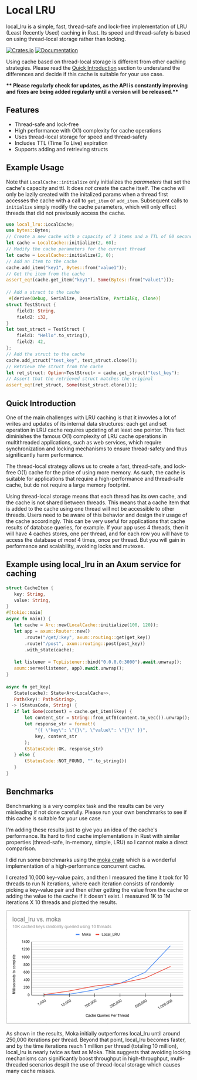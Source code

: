 # Local LRU

local_lru is a simple, fast, thread-safe and lock-free implementation of LRU (Least Recently Used) caching in Rust. 
Its speed and thread-safety is based on using thread-local storage rather than locking. 

[![Crates.io](https://img.shields.io/crates/v/local_lru)](https://crates.io/crates/local_lru)
[![Documentation](https://docs.rs/local_lru/badge.svg)](https://docs.rs/local_lru)

Using cache based on thread-local storage is different from other caching strategies. Please read the [Quick Introduction](#quick-introduction) section to understand the differences and decide if this cache is suitable for your use case.

__** Please regularly check for updates, as the API is constantly improving and fixes are being added regularly until a version will be released.**__

## Features

- Thread-safe and lock-free
- High performance with O(1) complexity for cache operations
- Uses thread-local storage for speed and thread-safety
- Includes TTL (Time To Live) expiration
- Supports adding and retrieving structs

## Example Usage

Note that `LocalCache::initialize` only initializes the _parameters_ that set the cache's capacity and ttl. It does _not_ create the cache itself.
The cache will only be lazily created with the initalized params when a thread first accesses the cache with a call to `get_item` or `add_item`. Subsequent calls to `initialize` simply modify the cache parameters, which will only effect threads that did not previously access the cache.

```rust
use local_lru::LocalCache;  
use bytes::Bytes;
// Create a new cache with a capacity of 2 items and a TTL of 60 seconds 
let cache = LocalCache::initialize(2, 60);
// Modify the cache parameters for the current thread
let cache = LocalCache::initialize(2, 0);
// Add an item to the cache
cache.add_item("key1", Bytes::from("value1"));
// Get the item from the cache
assert_eq!(cache.get_item("key1"), Some(Bytes::from("value1")));

// Add a struct to the cache
 #[derive(Debug, Serialize, Deserialize, PartialEq, Clone)]
struct TestStruct {
    field1: String,
    field2: i32,
}
let test_struct = TestStruct {
    field1: "Hello".to_string(),
    field2: 42,
};
// Add the struct to the cache
cache.add_struct("test_key", test_struct.clone());
// Retrieve the struct from the cache
let ret_struct: Option<TestStruct> = cache.get_struct("test_key");
// Assert that the retrieved struct matches the original
assert_eq!(ret_struct, Some(test_struct.clone()));
```


## Quick Introduction

 One of the main challenges with LRU caching is that it invovles a lot of writes and updates of its internal data structures: each get and set operation in LRU cache requires updating of at least one pointer.
 This fact diminishes the famous O(1) complexity of LRU cache operations in multithreaded applications, such as web services, which require synchronization and locking mechanisms to ensure thread-safety and thus significantly harm performance.

 The thread-local strategy allows us to create a fast, thread-safe, and lock-free O(1) cache for the price of using more memory. As such, the cache is suitable for applications that require a high-performance and thread-safe cache, but do not require a large memory footprint.

Using thread-local storage means that each thread has its own cache, and the cache is not shared between threads. This means that a cache item that is added to the cache using one thread will not be accessible to other threads. Users need to be aware of this behavior and design their usage of the cache accordingly. This can be very useful for applications that cache results of database queries, for example. If your app uses 4 threads, then it will have 4 caches stores, one per thread, and for each row you will have to access the database _at most_ 4 times, once per thread. But you will gain in performance and scalability, avoiding locks and mutexes.

## Example using local_lru in an Axum service for caching

 ```rust
 struct CacheItem {
    key: String,
    value: String,
}
#[tokio::main]
async fn main() {
    let cache = Arc::new(LocalCache::initialize(100, 120));
    let app = axum::Router::new()
        .route("/get/:key", axum::routing::get(get_key))
        .route("/post", axum::routing::post(post_key))
        .with_state(cache);

    let listener = TcpListener::bind("0.0.0.0:3000").await.unwrap();
    axum::serve(listener, app).await.unwrap();
}

async fn get_key(
    State(cache): State<Arc<LocalCache>>,
    Path(key): Path<String>,
) -> (StatusCode, String) {
    if let Some(content) = cache.get_item(&key) {
        let content_str = String::from_utf8(content.to_vec()).unwrap();
        let response_str = format!(
            "{{ \"key\": \"{}\", \"value\": \"{}\" }}",
            key, content_str
        );
        (StatusCode::OK, response_str)
    } else {
        (StatusCode::NOT_FOUND, "".to_string())
    }
}
 ```

## Benchmarks

Benchmarking is a very complex task and the results can be very misleading if not done carefully. Please run your own benchmarks to see if this cache is suitable for your use case.   

I'm adding these results just to give you an idea of the cache's performance. Its hard to find cache implementations in Rust with similar properties (thread-safe, in-memory, simple, LRU) so I cannot make a direct comparison.   

I did run some benchmarks using the [moka crate](https://crates.io/crates/moka) which is a wonderful implementation of a high-performance concurrent cache.  

I created 10,000 key-value pairs, and then I measured the time it took for 10 threads to run N iterations, where each iteration consists of randomly picking a key-value pair and then either getting the value from the cache or adding the value to the cache if it doesn't exist.
I measured 1K to 1M iterations X 10 threads and plotted the results.

![benchmarks](assets/bench.png)

As shown in the results, Moka initially outperforms local_lru until around 250,000 iterations per thread. Beyond that point, local_lru becomes faster, and by the time iterations reach 1 million per thread (totaling 10 million), local_lru is nearly twice as fast as Moka. This suggests that avoiding locking mechanisms can significantly boost throughput in high-throughput, multi-threaded scenarios despit the use of thread-local storage which causes many cache misses. 
